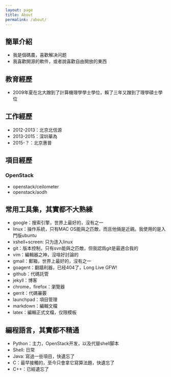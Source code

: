 ```yaml
---
layout: page
title: About
permalink: /about/
---
```


## 簡單介紹

* 我是個碼農，喜歡解决问题
* 我喜歡開源的軟件，或者說喜歡自由開放的東西

## 教育經歷

* 2009年夏在北大蹭到了計算機理學學士學位，賴了三年又蹭到了理學碩士學位

## 工作經歷

* 2012-2013：北京北信源
* 2013-2015：深圳華為
* 2015-？：北京惠普

## 項目經歷

### OpenStack

* openstack/ceilometer
* openstack/aodh

## 常用工具集，其實都不大熟練

* google：搜索引擎，世界上最好的，沒有之一
* linux：操作系統，只有MAC OS能與之匹敵，而且他倆是近親。我使用的是入門版ubuntu
* xshell+screen: 只为连入linux
* git：版本控制，只有svn能與之匹敵，但我認爲git是最適合我的
* vim：編輯器之神，沒啥好討論的
* gmail：郵箱，世界上最好的，沒有之一
* goagent：翻牆利器，已经404了，Long Live GFW!
* github：代碼託管
* jekyll：博客
* chrome，firefox：瀏覽器
* gerrit：代碼審覈
* launchpad：項目管理
* markdown：編輯文檔
* latex：編輯正式文檔，仅限模板

## 編程語言，其實都不精通

* Python：主力，OpenStack开发，以及代替shell脚本
* Shell: 日常
* Java: 寫過一些項目，快遺忘了
* C：最早接觸的，至今只會拿它寫算法題，快遺忘了
* C++：已經遺忘了
